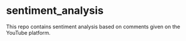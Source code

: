 # sentiment_analysis
This repo contains sentiment analysis based on comments given on the YouTube platform.
